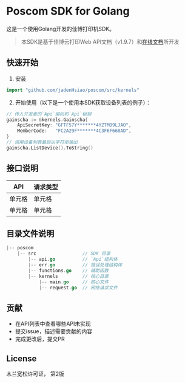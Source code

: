 # Poscom SDK for Golang

这是一个使用Golang开发的佳博打印机SDK。
> 本SDK是基于佳博云打印Web API文档（v1.9.7）和[在线文档](https://dev.poscom.cn/docs)所开发

## 快速开始
1. 安装

````go
import "github.com/jadenHsiao/poscom/src/kernels"
````
2. 开始使用（以下是一个使用本SDK获取设备列表的例子）：
````go
// 传入开发者的`Api`编码和`Api`秘钥
gainscha := &kernels.Gainscha{
    ApiSecretKey: "GFTF57Y*******4YZTMD9LJAO",
    MemberCode:   "FC2A29F*******4C3F6F668AD",
}
// 调用设备列表最后以字符串输出
gainscha.ListDevice().ToString()
````

## 接口说明
| API | 请求类型 |
|-----|------|
| 单元格 | 单元格  |
| 单元格 | 单元格  |

## 目录文件说明

````go
|-- poscom  
    |-- src                 // SDK 目录
        |-- api.go          // `Api`结构体
        |-- err.go          // 错误处理结构体
        |-- functions.go    // 辅助函数
        |-- kernels         // 核心目录
            |-- main.go     // 核心文件
            |-- request.go  // 网络请求文件
````

## 贡献
* 在API列表中查看哪些API未实现
* 提交issue，描述需要贡献的内容
* 完成更改后，提交PR

## License
木兰宽松许可证， 第2版
